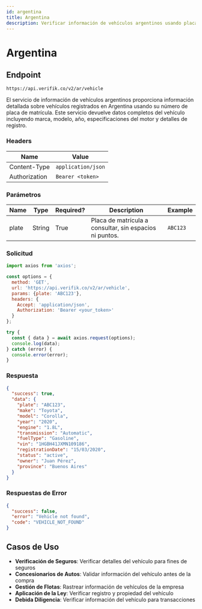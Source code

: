 ```yaml
---
id: argentina
title: Argentina
description: Verificar información de vehículos argentinos usando placa de matrícula
---
```


# Argentina

## Endpoint

```
https://api.verifik.co/v2/ar/vehicle
```

El servicio de información de vehículos argentinos proporciona información detallada sobre vehículos registrados en Argentina usando su número de placa de matrícula. Este servicio devuelve datos completos del vehículo incluyendo marca, modelo, año, especificaciones del motor y detalles de registro.

### Headers

| Name          | Value              |
| ------------- | ------------------ |
| Content-Type  | `application/json` |
| Authorization | `Bearer <token>`   |

### Parámetros

| Name   | Type   | Required? | Description                                    | Example      |
| ------ | ------ | --------- | ---------------------------------------------- | ------------ |
| plate  | String | True      | Placa de matrícula a consultar, sin espacios ni puntos. | `ABC123`     |

### Solicitud

```javascript
import axios from 'axios';

const options = {
  method: 'GET',
  url: 'https://api.verifik.co/v2/ar/vehicle',
  params: {plate: 'ABC123'},
  headers: {
    Accept: 'application/json',
    Authorization: 'Bearer <your_token>'
  }
};

try {
  const { data } = await axios.request(options);
  console.log(data);
} catch (error) {
  console.error(error);
}
```

### Respuesta

```json
{
  "success": true,
  "data": {
    "plate": "ABC123",
    "make": "Toyota",
    "model": "Corolla",
    "year": "2020",
    "engine": "1.8L",
    "transmission": "Automatic",
    "fuelType": "Gasoline",
    "vin": "1HGBH41JXMN109186",
    "registrationDate": "15/03/2020",
    "status": "active",
    "owner": "Juan Pérez",
    "province": "Buenos Aires"
  }
}
```

### Respuestas de Error

```json
{
  "success": false,
  "error": "Vehicle not found",
  "code": "VEHICLE_NOT_FOUND"
}
```

## Casos de Uso

- **Verificación de Seguros**: Verificar detalles del vehículo para fines de seguros
- **Concesionarios de Autos**: Validar información del vehículo antes de la compra
- **Gestión de Flotas**: Rastrear información de vehículos de la empresa
- **Aplicación de la Ley**: Verificar registro y propiedad del vehículo
- **Debida Diligencia**: Verificar información del vehículo para transacciones
